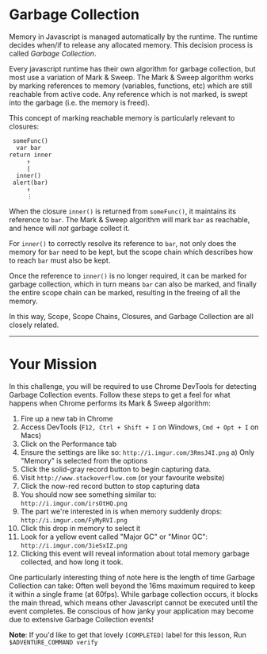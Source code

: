 # Garbage Collection

Memory in Javascript is managed automatically by the runtime. The runtime
decides when/if to release any allocated memory. This decision process is called
_Garbage Collection_.

Every javascript runtime has their own algorithm for garbage collection, but
most use a variation of Mark & Sweep. The Mark & Sweep algorithm works by
marking references to memory (variables, functions, etc) which are still
reachable from active code. Any reference which is not marked, is swept into
the garbage (i.e. the memory is freed).

This concept of marking reachable memory is particularly relevant to closures:

```
 someFunc()
  var bar
return inner
     ↑
     |
  inner()
 alert(bar)
     ↑
     ⋮
```

When the closure `inner()` is returned from `someFunc()`, it maintains its
reference to `bar`. The Mark & Sweep algorithm will mark `bar` as reachable, and
hence will _not_ garbage collect it.

For `inner()` to correctly resolve its reference to `bar`, not only does the
memory for `bar` need to be kept, but the scope chain which describes how to
reach `bar` must also be kept.

Once the reference to `inner()` is no longer required, it can be marked for
garbage collection, which in turn means `bar` can also be marked, and finally
the entire scope chain can be marked, resulting in the freeing of all the
memory.

In this way, Scope, Scope Chains, Closures, and Garbage Collection are all
closely related.

----

# Your Mission

In this challenge, you will be required to use Chrome DevTools for detecting
Garbage Collection events. Follow these steps to get a feel for what happens
when Chrome performs its Mark & Sweep algorithm:

1)  Fire up a new tab in Chrome
2)  Access DevTools (`F12, Ctrl + Shift + I` on Windows,	`Cmd + Opt + I` on Macs)
3)  Click on the Performance tab
4)  Ensure the settings are like so: `http://i.imgur.com/3RmsJ4I.png`
  a) Only "Memory" is selected from the options
5)  Click the solid-gray record button to begin capturing data.
6)  Visit `http://www.stackoverflow.com` (or your favourite website)
7)  Click the now-red record button to stop capturing data
8)  You should now see something similar to: `http://i.imgur.com/irsOtHQ.png`
9)  The part we're interested in is when memory suddenly drops:
    `http://i.imgur.com/FyMyRVI.png`
10)  Click this drop in memory to select it
11) Look for a yellow event called "Major GC" or "Minor GC": `http://i.imgur.com/3ieSxIZ.png`
12) Clicking this event will reveal information about total memory garbage
    collected, and how long it took.

One particularly interesting thing of note here is the length of time Garbage
Collection can take: Often well beyond the 16ms maximum required to keep it
within a single frame (at 60fps). While garbage collection occurs, it blocks the
main thread, which means other Javascript cannot be executed until the event
completes. Be conscious of how janky your application may become due to
extensive Garbage Collection events!

**Note**: If you'd like to get that lovely `[COMPLETED]` label for this lesson,
Run `$ADVENTURE_COMMAND verify`
